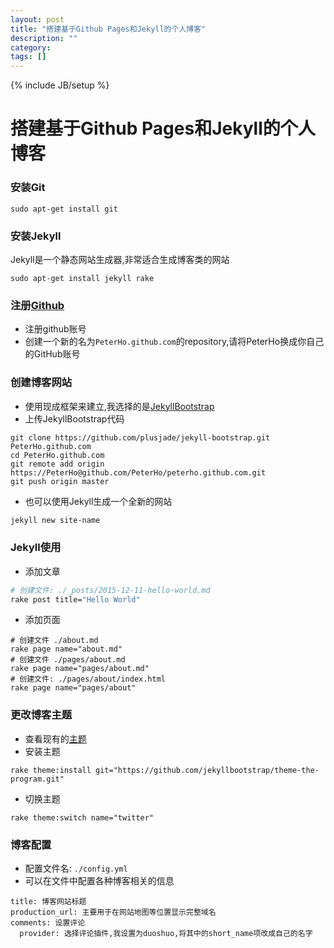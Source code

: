 ```yaml
---
layout: post
title: "搭建基于Github Pages和Jekyll的个人博客"
description: ""
category: 
tags: []
---
```

{% include JB/setup %}

# 搭建基于Github Pages和Jekyll的个人博客

### 安装Git
```
sudo apt-get install git
```
### 安装Jekyll
Jekyll是一个静态网站生成器,非常适合生成博客类的网站
```
sudo apt-get install jekyll rake

```

### 注册[Github](https://github.com/)
* 注册github账号
* 创建一个新的名为`PeterHo.github.com`的repository,请将PeterHo换成你自己的GitHub账号

### 创建博客网站
* 使用现成框架来建立,我选择的是[JekyllBootstrap](http://jekyllbootstrap.com/)
* 上传JekyllBootstrap代码
```language
git clone https://github.com/plusjade/jekyll-bootstrap.git PeterHo.github.com
cd PeterHo.github.com
git remote add origin https://PeterHo@github.com/PeterHo/peterho.github.com.git
git push origin master
```
* 也可以使用Jekyll生成一个全新的网站
```sh
jekyll new site-name
```

### Jekyll使用
* 添加文章
```sh
# 创建文件: ./_posts/2015-12-11-hello-world.md
rake post title="Hello World"
```

* 添加页面
```
# 创建文件 ./about.md
rake page name="about.md"
# 创建文件 ./pages/about.md
rake page name="pages/about.md"
# 创建文件: ./pages/about/index.html
rake page name="pages/about"
```

### 更改博客主题
* 查看现有的[主题](http://themes.jekyllbootstrap.com/)
* 安装主题
```
rake theme:install git="https://github.com/jekyllbootstrap/theme-the-program.git"
```
* 切换主题
```
rake theme:switch name="twitter"
```

### 博客配置
* 配置文件名: `./config.yml`
* 可以在文件中配置各种博客相关的信息
```
title: 博客网站标题
production_url: 主要用于在网站地图等位置显示完整域名
comments: 设置评论
  provider: 选择评论插件,我设置为duoshuo,将其中的short_name项改成自己的名字
```

